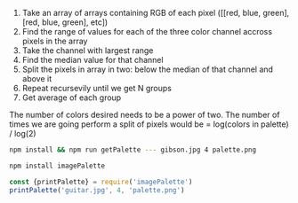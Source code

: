 1. Take an array of arrays containing RGB of each pixel ([[red, blue, green], [red, blue, green], etc])
2. Find the range of values for each of the three color channel accross pixels in the array
3. Take the channel with largest range
4. Find the median value for that channel
5. Split the pixels in array in two: below the median of that channel and above it
6. Repeat recursevily until we get N groups
7. Get average of each group

The number of colors desired needs to be a power of two. The number of times we are going perform a split of pixels would be = log(colors in palette) / log(2)

```bash
npm install && npm run getPalette --- gibson.jpg 4 palette.png
```

```bash
npm install imagePalette
```
```javascript
const {printPalette} = require('imagePalette')
printPalette('guitar.jpg', 4, 'palette.png')
```